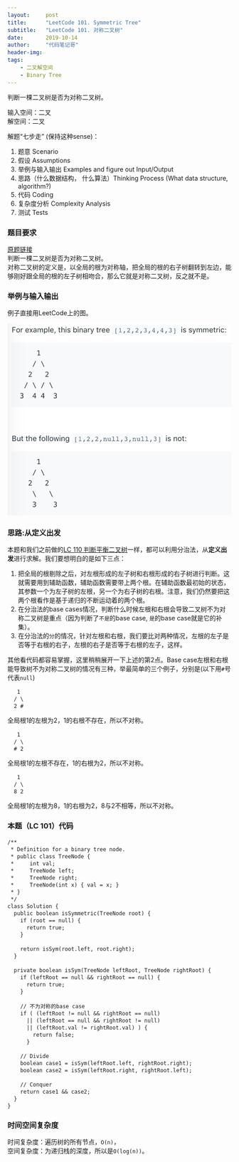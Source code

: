 ```yaml
---
layout:     post
title:      "LeetCode 101. Symmetric Tree"
subtitle:   "LeetCode 101. 对称二叉树"
date:       2019-10-14
author:     "代码笔记哥"
header-img:
tags:
    - 二叉解空间
    - Binary Tree
---
```

判断一棵二叉树是否为对称二叉树。

输入空间：二叉  
解空间：二叉

解题“七步走” (保持这种sense)：  
1. 题意 Scenario
2. 假设 Assumptions
3. 举例与输入输出 Examples and figure out Input/Output
4. 思路（什么数据结构， 什么算法）Thinking Process (What data structure, algorithm?)
5. 代码 Coding
6. 复杂度分析 Complexity Analysis
7. 测试 Tests

### 题目要求
[原题链接](https://leetcode.com/problems/symmetric-tree/)  
判断一棵二叉树是否为对称二叉树。  
对称二叉树的定义是，以全局的根为对称轴，把全局的根的右子树翻转到左边，能够刚好跟全局的根的左子树相吻合，那么它就是对称二叉树，反之就不是。

### 举例与输入输出
例子直接用LeetCode上的图。

![oh-my-zsh](/img/in-post/20191014-lc-101/lc101.png)

### 思路:从定义出发
本题和我们之前做的[LC 110 判断平衡二叉树](../../../../2019/08/25/LC-110-balanced-binary-tree/)一样，都可以利用分治法，从**定义出发**进行求解。我们要想明白的是如下三点：
1. 把全局的根剔除之后，对左根形成的左子树和右根形成的右子树进行判断。这就需要用到辅助函数，辅助函数需要带上两个根。在辅助函数最初始的状态，其参数一个为左子树的左根，另一个为右子树的右根。注意，我们仍然要把这两个根看作是基于递归的不断运动着的两个根。
2. 在分治法的base cases情况，判断什么时候左根和右根会导致二叉树不为对称二叉树是重点（因为判断了`不是`的base case, `是`的base case就是它的补集）。
3. 在分治法的`分`的情况，针对左根和右根，我们要比对两种情况，左根的左子是否等于右根的右子，左根的右子是否等于右根的左子，这样。

其他看代码都容易掌握，这里稍稍展开一下上述的第2点。Base case左根和右根能导致树不为对称二叉树的情况有三种，举最简单的三个例子，分别是(以下用`#`号代表`null`)
```
   1
  / \
  2 #
```
全局根1的左根为2，1的右根不存在，所以不对称。

```
   1
  / \
  # 2
```
全局根1的左根不存在，1的右根为2，所以不对称。

```
   1
  / \
  8 2
```
全局根1的左根为8，1的右根为2，8与2不相等，所以不对称。

### 本题（LC 101）代码
```
/**
 * Definition for a binary tree node.
 * public class TreeNode {
 *     int val;
 *     TreeNode left;
 *     TreeNode right;
 *     TreeNode(int x) { val = x; }
 * }
 */
class Solution {
  public boolean isSymmetric(TreeNode root) {
    if (root == null) {
      return true;
    }

    return isSym(root.left, root.right);
  }

  private boolean isSym(TreeNode leftRoot, TreeNode rightRoot) {
    if (leftRoot == null && rightRoot == null) {
      return true;
    }

    // 不为对称的base case
    if ( (leftRoot != null && rightRoot == null)
      || (leftRoot == null && rightRoot != null)
      || (leftRoot.val != rightRoot.val) ) {
        return false;
      }

    // Divide
    boolean case1 = isSym(leftRoot.left, rightRoot.right);
    boolean case2 = isSym(leftRoot.right, rightRoot.left);

    // Conquer
    return case1 && case2;
  }
}
```

### 时间空间复杂度
时间复杂度：遍历树的所有节点，`O(n)`，  
空间复杂度：为递归栈的深度，所以是`O(log(n))`。
